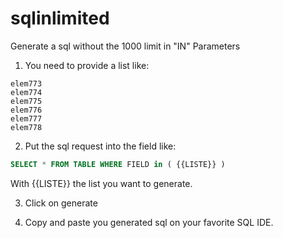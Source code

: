 # sqlinlimited
Generate a sql without the 1000 limit in "IN" Parameters

1. You need to provide a list like:
```
elem773
elem774
elem775
elem776
elem777
elem778
```

2. Put the sql request into the field like:
```sql
SELECT * FROM TABLE WHERE FIELD in ( {{LISTE}} )
```

With {{LISTE}} the list you want to generate.

3. Click on generate

4. Copy and paste you generated sql on your favorite SQL IDE.